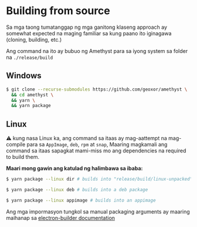 # Building from source
Sa mga taong tumatanggap ng mga ganitong klaseng approach ay somewhat expected na maging familiar sa kung paano ito iginagawa (cloning, building, etc.)

Ang command na ito ay bubuo ng Amethyst para sa iyong system sa folder na `./release/build`

## Windows
```sh
$ git clone --recurse-submodules https://github.com/geoxor/amethyst \
  && cd amethyst \
  && yarn \
  && yarn package 
```

## Linux
⚠️ kung nasa Linux ka, ang command sa itaas ay mag-aattempt na mag-compile para sa 
`AppImage`, `deb`, `rpm` at `snap`, Maaring magkamali ang command sa itaas sapagkat mami-miss mo ang
dependencies na required to build them.

**Maari mong gawin ang katulad ng halimbawa sa ibaba:**

```sh
$ yarn package --linux dir # builds into "release/build/linux-unpacked"
```

```sh
$ yarn package --linux deb # builds into a deb package
```

```sh
$ yarn package --linux appimage # builds into an appimage
```

Ang mga impormasyon tungkol sa manual packaging arguments ay maaring maihanap sa [electron-builder documentation](https://www.electron.build/configuration/linux.html)
